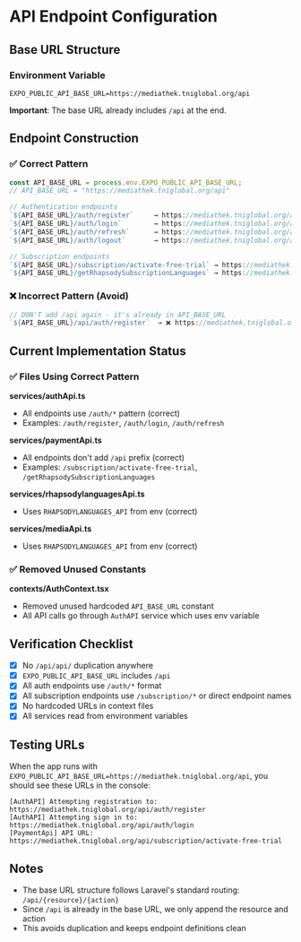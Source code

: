 # API Endpoint Configuration

## Base URL Structure

### Environment Variable
```
EXPO_PUBLIC_API_BASE_URL=https://mediathek.tniglobal.org/api
```

**Important**: The base URL already includes `/api` at the end.

## Endpoint Construction

### ✅ Correct Pattern
```typescript
const API_BASE_URL = process.env.EXPO_PUBLIC_API_BASE_URL;
// API_BASE_URL = "https://mediathek.tniglobal.org/api"

// Authentication endpoints
`${API_BASE_URL}/auth/register`     → https://mediathek.tniglobal.org/api/auth/register
`${API_BASE_URL}/auth/login`        → https://mediathek.tniglobal.org/api/auth/login
`${API_BASE_URL}/auth/refresh`      → https://mediathek.tniglobal.org/api/auth/refresh
`${API_BASE_URL}/auth/logout`       → https://mediathek.tniglobal.org/api/auth/logout

// Subscription endpoints
`${API_BASE_URL}/subscription/activate-free-trial` → https://mediathek.tniglobal.org/api/subscription/activate-free-trial
`${API_BASE_URL}/getRhapsodySubscriptionLanguages` → https://mediathek.tniglobal.org/api/getRhapsodySubscriptionLanguages
```

### ❌ Incorrect Pattern (Avoid)
```typescript
// DON'T add /api again - it's already in API_BASE_URL
`${API_BASE_URL}/api/auth/register`  → ❌ https://mediathek.tniglobal.org/api/api/auth/register
```

## Current Implementation Status

### ✅ Files Using Correct Pattern

**services/authApi.ts**
- All endpoints use `/auth/*` pattern (correct)
- Examples: `/auth/register`, `/auth/login`, `/auth/refresh`

**services/paymentApi.ts**
- All endpoints don't add `/api` prefix (correct)
- Examples: `/subscription/activate-free-trial`, `/getRhapsodySubscriptionLanguages`

**services/rhapsodylanguagesApi.ts**
- Uses `RHAPSODYLANGUAGES_API` from env (correct)

**services/mediaApi.ts**
- Uses `RHAPSODYLANGUAGES_API` from env (correct)

### ✅ Removed Unused Constants

**contexts/AuthContext.tsx**
- Removed unused hardcoded `API_BASE_URL` constant
- All API calls go through `AuthAPI` service which uses env variable

## Verification Checklist

- [x] No `/api/api/` duplication anywhere
- [x] `EXPO_PUBLIC_API_BASE_URL` includes `/api`
- [x] All auth endpoints use `/auth/*` format
- [x] All subscription endpoints use `/subscription/*` or direct endpoint names
- [x] No hardcoded URLs in context files
- [x] All services read from environment variables

## Testing URLs

When the app runs with `EXPO_PUBLIC_API_BASE_URL=https://mediathek.tniglobal.org/api`, you should see these URLs in the console:

```
[AuthAPI] Attempting registration to: https://mediathek.tniglobal.org/api/auth/register
[AuthAPI] Attempting sign in to: https://mediathek.tniglobal.org/api/auth/login
[PaymentApi] API URL: https://mediathek.tniglobal.org/api/subscription/activate-free-trial
```

## Notes

- The base URL structure follows Laravel's standard routing: `/api/{resource}/{action}`
- Since `/api` is already in the base URL, we only append the resource and action
- This avoids duplication and keeps endpoint definitions clean
